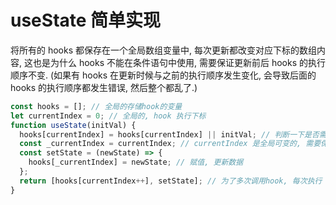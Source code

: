 # useState 简单实现

将所有的 hooks 都保存在一个全局数组变量中, 每次更新都改变对应下标的数组内容, 这也是为什么 hooks 不能在条件语句中使用, 需要保证更新前后 hooks 的执行顺序不变. (如果有 hooks 在更新时候与之前的执行顺序发生变化, 会导致后面的 hooks 的执行顺序都发生错误, 然后整个都乱了.)

```js
const hooks = []; // 全局的存储hook的变量
let currentIndex = 0; // 全局的, hook 执行下标
function useState(initVal) {
  hooks[currentIndex] = hooks[currentIndex] || initVal; // 判断一下是否需要初始化
  const _currentIndex = currentIndex; // currentIndex 是全局可变的, 需要保存本次执行顺序的下标
  const setState = (newState) => {
    hooks[_currentIndex] = newState; // 赋值, 更新数据
  };
  return [hooks[currentIndex++], setState]; // 为了多次调用hook, 每次执行 currentIndex + 1
}
```
